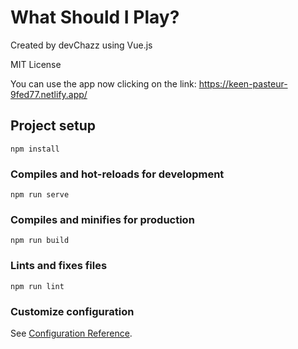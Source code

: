 # What Should I Play?

Created by devChazz using Vue.js

MIT License

You can use the app now clicking on the link: https://keen-pasteur-9fed77.netlify.app/

## Project setup
```
npm install
```

### Compiles and hot-reloads for development
```
npm run serve
```

### Compiles and minifies for production
```
npm run build
```

### Lints and fixes files
```
npm run lint
```

### Customize configuration
See [Configuration Reference](https://cli.vuejs.org/config/).
